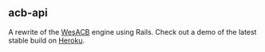 ## acb-api

A rewrite of the [WesACB](http://wesacb.net/) engine using Rails.  Check out
a demo of the latest stable build on [Heroku](http://acb-api.herokuapp.com/).
